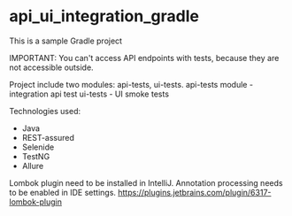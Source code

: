 # api_ui_integration_gradle
This is a sample Gradle project

IMPORTANT: You can't access API endpoints with tests, because they are not accessible outside.

Project include two modules: api-tests, ui-tests.
api-tests module - integration api test
ui-tests - UI smoke tests

Technologies used:
- Java
- REST-assured
- Selenide
- TestNG
- Allure

Lombok plugin need to be installed in IntelliJ. Annotation processing needs to be enabled in IDE settings.
https://plugins.jetbrains.com/plugin/6317-lombok-plugin
